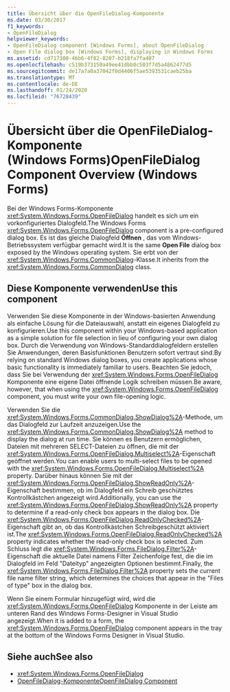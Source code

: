 ```yaml
---
title: Übersicht über die OpenFileDialog-Komponente
ms.date: 03/30/2017
f1_keywords:
- OpenFileDialog
helpviewer_keywords:
- OpenFileDialog component [Windows Forms], about OpenFileDialog
- Open File dialog box [Windows Forms], displaying in Windows Forms
ms.assetid: cd717300-46b6-4f82-8207-b218fa7fa407
ms.openlocfilehash: c519b373150a49ee41dbb0c503f7d5a4862477d5
ms.sourcegitcommit: de17a7a0a37042f0d4406f5ae5393531caeb25ba
ms.translationtype: MT
ms.contentlocale: de-DE
ms.lasthandoff: 01/24/2020
ms.locfileid: "76728439"
---
```

# <a name="openfiledialog-component-overview-windows-forms"></a><span data-ttu-id="74bc7-102">Übersicht über die OpenFileDialog-Komponente (Windows Forms)</span><span class="sxs-lookup"><span data-stu-id="74bc7-102">OpenFileDialog Component Overview (Windows Forms)</span></span>

<span data-ttu-id="74bc7-103">Bei der Windows Forms-Komponente <xref:System.Windows.Forms.OpenFileDialog> handelt es sich um ein vorkonfiguriertes Dialogfeld.</span><span class="sxs-lookup"><span data-stu-id="74bc7-103">The Windows Forms <xref:System.Windows.Forms.OpenFileDialog> component is a pre-configured dialog box.</span></span> <span data-ttu-id="74bc7-104">Es ist das gleiche Dialogfeld **Öffnen** , das vom Windows-Betriebssystem verfügbar gemacht wird.</span><span class="sxs-lookup"><span data-stu-id="74bc7-104">It is the same **Open File** dialog box exposed by the Windows operating system.</span></span> <span data-ttu-id="74bc7-105">Sie erbt von der <xref:System.Windows.Forms.CommonDialog>-Klasse.</span><span class="sxs-lookup"><span data-stu-id="74bc7-105">It inherits from the <xref:System.Windows.Forms.CommonDialog> class.</span></span>

## <a name="use-this-component"></a><span data-ttu-id="74bc7-106">Diese Komponente verwenden</span><span class="sxs-lookup"><span data-stu-id="74bc7-106">Use this component</span></span>

<span data-ttu-id="74bc7-107">Verwenden Sie diese Komponente in der Windows-basierten Anwendung als einfache Lösung für die Dateiauswahl, anstatt ein eigenes Dialogfeld zu konfigurieren.</span><span class="sxs-lookup"><span data-stu-id="74bc7-107">Use this component within your Windows-based application as a simple solution for file selection in lieu of configuring your own dialog box.</span></span> <span data-ttu-id="74bc7-108">Durch die Verwendung von Windows-Standarddialogfeldern erstellen Sie Anwendungen, deren Basisfunktionen Benutzern sofort vertraut sind.</span><span class="sxs-lookup"><span data-stu-id="74bc7-108">By relying on standard Windows dialog boxes, you create applications whose basic functionality is immediately familiar to users.</span></span> <span data-ttu-id="74bc7-109">Beachten Sie jedoch, dass Sie bei Verwendung der <xref:System.Windows.Forms.OpenFileDialog> Komponente eine eigene Datei öffnende Logik schreiben müssen.</span><span class="sxs-lookup"><span data-stu-id="74bc7-109">Be aware, however, that when using the <xref:System.Windows.Forms.OpenFileDialog> component, you must write your own file-opening logic.</span></span>

<span data-ttu-id="74bc7-110">Verwenden Sie die <xref:System.Windows.Forms.CommonDialog.ShowDialog%2A>-Methode, um das Dialogfeld zur Laufzeit anzuzeigen.</span><span class="sxs-lookup"><span data-stu-id="74bc7-110">Use the <xref:System.Windows.Forms.CommonDialog.ShowDialog%2A> method to display the dialog at run time.</span></span> <span data-ttu-id="74bc7-111">Sie können es Benutzern ermöglichen, Dateien mit mehreren SELECT-Dateien zu öffnen, die mit der <xref:System.Windows.Forms.OpenFileDialog.Multiselect%2A>-Eigenschaft geöffnet werden.</span><span class="sxs-lookup"><span data-stu-id="74bc7-111">You can enable users to multi-select files to be opened with the <xref:System.Windows.Forms.OpenFileDialog.Multiselect%2A> property.</span></span> <span data-ttu-id="74bc7-112">Darüber hinaus können Sie mit der <xref:System.Windows.Forms.OpenFileDialog.ShowReadOnly%2A>-Eigenschaft bestimmen, ob im Dialogfeld ein Schreib geschütztes Kontrollkästchen angezeigt wird.</span><span class="sxs-lookup"><span data-stu-id="74bc7-112">Additionally, you can use the <xref:System.Windows.Forms.OpenFileDialog.ShowReadOnly%2A> property to determine if a read-only check box appears in the dialog box.</span></span> <span data-ttu-id="74bc7-113">Die <xref:System.Windows.Forms.OpenFileDialog.ReadOnlyChecked%2A>-Eigenschaft gibt an, ob das Kontrollkästchen Schreibgeschützt aktiviert ist.</span><span class="sxs-lookup"><span data-stu-id="74bc7-113">The <xref:System.Windows.Forms.OpenFileDialog.ReadOnlyChecked%2A> property indicates whether the read-only check box is selected.</span></span> <span data-ttu-id="74bc7-114">Zum Schluss legt die <xref:System.Windows.Forms.FileDialog.Filter%2A>-Eigenschaft die aktuelle Datei namens Filter Zeichenfolge fest, die die im Dialogfeld im Feld "Dateityp" angezeigten Optionen bestimmt.</span><span class="sxs-lookup"><span data-stu-id="74bc7-114">Finally, the <xref:System.Windows.Forms.FileDialog.Filter%2A> property sets the current file name filter string, which determines the choices that appear in the "Files of type" box in the dialog box.</span></span>

<span data-ttu-id="74bc7-115">Wenn Sie einem Formular hinzugefügt wird, wird die <xref:System.Windows.Forms.OpenFileDialog> Komponente in der Leiste am unteren Rand des Windows Forms-Designer in Visual Studio angezeigt.</span><span class="sxs-lookup"><span data-stu-id="74bc7-115">When it is added to a form, the <xref:System.Windows.Forms.OpenFileDialog> component appears in the tray at the bottom of the Windows Forms Designer in Visual Studio.</span></span>

## <a name="see-also"></a><span data-ttu-id="74bc7-116">Siehe auch</span><span class="sxs-lookup"><span data-stu-id="74bc7-116">See also</span></span>

- <xref:System.Windows.Forms.OpenFileDialog>
- [<span data-ttu-id="74bc7-117">OpenFileDialog-Komponente</span><span class="sxs-lookup"><span data-stu-id="74bc7-117">OpenFileDialog Component</span></span>](openfiledialog-component-windows-forms.md)
